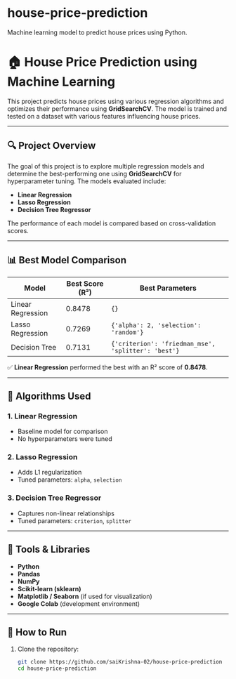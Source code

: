 # house-price-prediction
Machine learning model to predict house prices using Python.
# 🏠 House Price Prediction using Machine Learning

This project predicts house prices using various regression algorithms and optimizes their performance using **GridSearchCV**. The model is trained and tested on a dataset with various features influencing house prices.

---

## 🔍 Project Overview

The goal of this project is to explore multiple regression models and determine the best-performing one using **GridSearchCV** for hyperparameter tuning. The models evaluated include:

- **Linear Regression**
- **Lasso Regression**
- **Decision Tree Regressor**

The performance of each model is compared based on cross-validation scores.

---

## 📊 Best Model Comparison

| Model              | Best Score (R²) | Best Parameters |
|--------------------|-----------------|------------------|
| Linear Regression  | 0.8478          | `{}`             |
| Lasso Regression   | 0.7269          | `{'alpha': 2, 'selection': 'random'}` |
| Decision Tree      | 0.7131          | `{'criterion': 'friedman_mse', 'splitter': 'best'}` |

✅ **Linear Regression** performed the best with an R² score of **0.8478**.

---

## 🧠 Algorithms Used

### 1. **Linear Regression**
- Baseline model for comparison
- No hyperparameters were tuned

### 2. **Lasso Regression**
- Adds L1 regularization
- Tuned parameters: `alpha`, `selection`

### 3. **Decision Tree Regressor**
- Captures non-linear relationships
- Tuned parameters: `criterion`, `splitter`

---

## 🧪 Tools & Libraries

- **Python**
- **Pandas**
- **NumPy**
- **Scikit-learn (sklearn)**
- **Matplotlib / Seaborn** (if used for visualization)
- **Google Colab** (development environment)

---

## 🚀 How to Run

1. Clone the repository:
   ```bash
   git clone https://github.com/saiKrishna-02/house-price-prediction
   cd house-price-prediction
